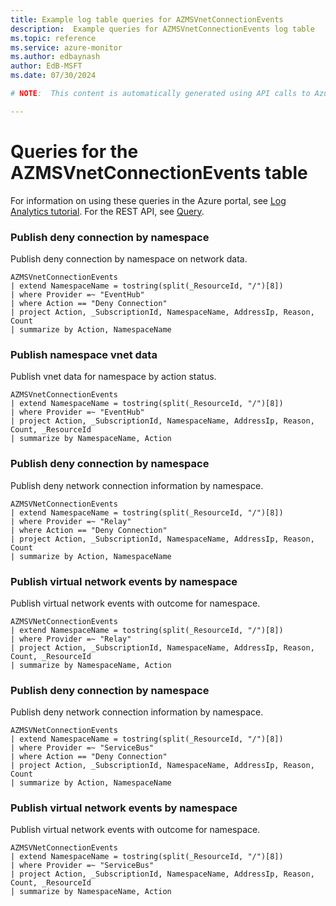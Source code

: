 ```yaml
---
title: Example log table queries for AZMSVnetConnectionEvents
description:  Example queries for AZMSVnetConnectionEvents log table
ms.topic: reference
ms.service: azure-monitor
ms.author: edbaynash
author: EdB-MSFT
ms.date: 07/30/2024

# NOTE:  This content is automatically generated using API calls to Azure. Any edits made on these files will be overwritten in the next run of the script. 

---
```


# Queries for the AZMSVnetConnectionEvents table

For information on using these queries in the Azure portal, see [Log Analytics tutorial](/azure/azure-monitor/logs/log-analytics-tutorial). For the REST API, see [Query](/rest/api/loganalytics/query).


### Publish deny connection by namespace  


Publish deny connection by namespace on network data.  

```query
AZMSVnetConnectionEvents
| extend NamespaceName = tostring(split(_ResourceId, "/")[8])
| where Provider =~ "EventHub"
| where Action == "Deny Connection"
| project Action, _SubscriptionId, NamespaceName, AddressIp, Reason, Count
| summarize by Action, NamespaceName
```



### Publish namespace vnet data  


Publish vnet data for namespace by action status.  

```query
AZMSVnetConnectionEvents
| extend NamespaceName = tostring(split(_ResourceId, "/")[8])
| where Provider =~ "EventHub"
| project Action, _SubscriptionId, NamespaceName, AddressIp, Reason, Count, _ResourceId
| summarize by NamespaceName, Action
```



### Publish deny connection by namespace  


Publish deny network connection information by namespace.  

```query
AZMSVNetConnectionEvents
| extend NamespaceName = tostring(split(_ResourceId, "/")[8])
| where Provider =~ "Relay"
| where Action == "Deny Connection"
| project Action, _SubscriptionId, NamespaceName, AddressIp, Reason, Count
| summarize by Action, NamespaceName
```



### Publish virtual network events by namespace  


Publish virtual network events with outcome for namespace.  

```query
AZMSVNetConnectionEvents
| extend NamespaceName = tostring(split(_ResourceId, "/")[8])
| where Provider =~ "Relay"
| project Action, _SubscriptionId, NamespaceName, AddressIp, Reason, Count, _ResourceId
| summarize by NamespaceName, Action
```



### Publish deny connection by namespace  


Publish deny network connection information by namespace.  

```query
AZMSVNetConnectionEvents
| extend NamespaceName = tostring(split(_ResourceId, "/")[8])
| where Provider =~ "ServiceBus"
| where Action == "Deny Connection"
| project Action, _SubscriptionId, NamespaceName, AddressIp, Reason, Count
| summarize by Action, NamespaceName
```



### Publish virtual network events by namespace  


Publish virtual network events with outcome for namespace.  

```query
AZMSVNetConnectionEvents
| extend NamespaceName = tostring(split(_ResourceId, "/")[8])
| where Provider =~ "ServiceBus"
| project Action, _SubscriptionId, NamespaceName, AddressIp, Reason, Count, _ResourceId
| summarize by NamespaceName, Action
```

